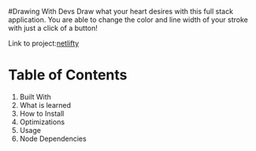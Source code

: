 #Drawing With Devs
Draw what your heart desires with this full stack application. You are able to change the color and line width of your stroke with just a click of a button! 

Link to project:[netlifty](https://majestic-stroopwafel-d9a010.netlify.app/)

# Table of Contents 
1. Built With 
2. What is learned 
3. How to Install
4. Optimizations
5. Usage 
6. Node Dependencies
